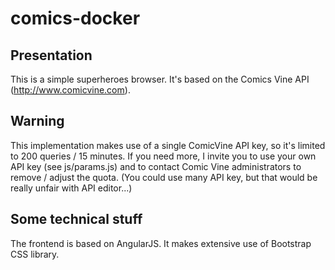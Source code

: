 # comics-docker

## Presentation
This is a simple superheroes browser. It's based on the Comics Vine API (http://www.comicvine.com).

## Warning
This implementation makes use of a single ComicVine API key, so it's limited to 200 queries / 15 minutes.
If you need more, I invite you to use your own API key (see js/params.js) and to contact Comic Vine administrators to remove / adjust the quota.
(You could use many API key, but that would be really unfair with API editor...)

## Some technical stuff
The frontend is based on AngularJS.
It makes extensive use of Bootstrap CSS library. 